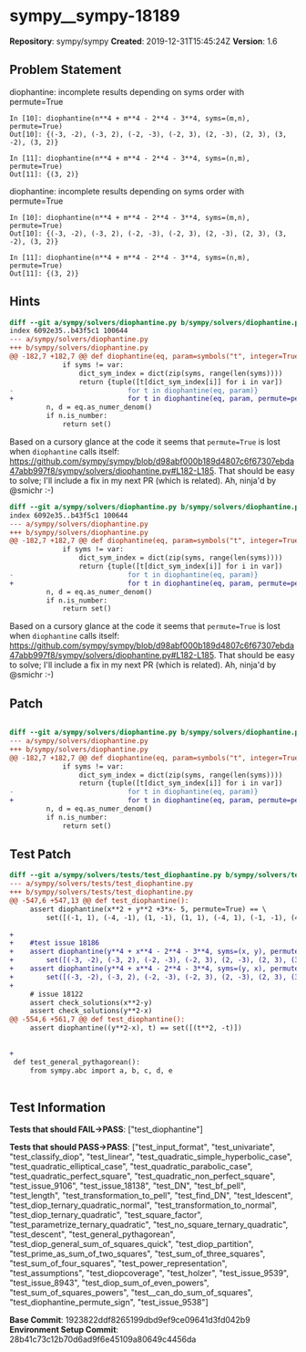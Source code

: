 # sympy__sympy-18189

**Repository**: sympy/sympy
**Created**: 2019-12-31T15:45:24Z
**Version**: 1.6

## Problem Statement

diophantine: incomplete results depending on syms order with permute=True
```
In [10]: diophantine(n**4 + m**4 - 2**4 - 3**4, syms=(m,n), permute=True)
Out[10]: {(-3, -2), (-3, 2), (-2, -3), (-2, 3), (2, -3), (2, 3), (3, -2), (3, 2)}

In [11]: diophantine(n**4 + m**4 - 2**4 - 3**4, syms=(n,m), permute=True)
Out[11]: {(3, 2)}
```

diophantine: incomplete results depending on syms order with permute=True
```
In [10]: diophantine(n**4 + m**4 - 2**4 - 3**4, syms=(m,n), permute=True)
Out[10]: {(-3, -2), (-3, 2), (-2, -3), (-2, 3), (2, -3), (2, 3), (3, -2), (3, 2)}

In [11]: diophantine(n**4 + m**4 - 2**4 - 3**4, syms=(n,m), permute=True)
Out[11]: {(3, 2)}
```



## Hints

```diff
diff --git a/sympy/solvers/diophantine.py b/sympy/solvers/diophantine.py
index 6092e35..b43f5c1 100644
--- a/sympy/solvers/diophantine.py
+++ b/sympy/solvers/diophantine.py
@@ -182,7 +182,7 @@ def diophantine(eq, param=symbols("t", integer=True), syms=None,
             if syms != var:
                 dict_sym_index = dict(zip(syms, range(len(syms))))
                 return {tuple([t[dict_sym_index[i]] for i in var])
-                            for t in diophantine(eq, param)}
+                            for t in diophantine(eq, param, permute=permute)}
         n, d = eq.as_numer_denom()
         if n.is_number:
             return set()
```
Based on a cursory glance at the code it seems that `permute=True` is lost when `diophantine` calls itself:
https://github.com/sympy/sympy/blob/d98abf000b189d4807c6f67307ebda47abb997f8/sympy/solvers/diophantine.py#L182-L185.
That should be easy to solve; I'll include a fix in my next PR (which is related).
Ah, ninja'd by @smichr :-)
```diff
diff --git a/sympy/solvers/diophantine.py b/sympy/solvers/diophantine.py
index 6092e35..b43f5c1 100644
--- a/sympy/solvers/diophantine.py
+++ b/sympy/solvers/diophantine.py
@@ -182,7 +182,7 @@ def diophantine(eq, param=symbols("t", integer=True), syms=None,
             if syms != var:
                 dict_sym_index = dict(zip(syms, range(len(syms))))
                 return {tuple([t[dict_sym_index[i]] for i in var])
-                            for t in diophantine(eq, param)}
+                            for t in diophantine(eq, param, permute=permute)}
         n, d = eq.as_numer_denom()
         if n.is_number:
             return set()
```
Based on a cursory glance at the code it seems that `permute=True` is lost when `diophantine` calls itself:
https://github.com/sympy/sympy/blob/d98abf000b189d4807c6f67307ebda47abb997f8/sympy/solvers/diophantine.py#L182-L185.
That should be easy to solve; I'll include a fix in my next PR (which is related).
Ah, ninja'd by @smichr :-)

## Patch

```diff

diff --git a/sympy/solvers/diophantine.py b/sympy/solvers/diophantine.py
--- a/sympy/solvers/diophantine.py
+++ b/sympy/solvers/diophantine.py
@@ -182,7 +182,7 @@ def diophantine(eq, param=symbols("t", integer=True), syms=None,
             if syms != var:
                 dict_sym_index = dict(zip(syms, range(len(syms))))
                 return {tuple([t[dict_sym_index[i]] for i in var])
-                            for t in diophantine(eq, param)}
+                            for t in diophantine(eq, param, permute=permute)}
         n, d = eq.as_numer_denom()
         if n.is_number:
             return set()


```

## Test Patch

```diff
diff --git a/sympy/solvers/tests/test_diophantine.py b/sympy/solvers/tests/test_diophantine.py
--- a/sympy/solvers/tests/test_diophantine.py
+++ b/sympy/solvers/tests/test_diophantine.py
@@ -547,6 +547,13 @@ def test_diophantine():
     assert diophantine(x**2 + y**2 +3*x- 5, permute=True) == \
         set([(-1, 1), (-4, -1), (1, -1), (1, 1), (-4, 1), (-1, -1), (4, 1), (4, -1)])
 
+
+    #test issue 18186
+    assert diophantine(y**4 + x**4 - 2**4 - 3**4, syms=(x, y), permute=True) == \
+        set([(-3, -2), (-3, 2), (-2, -3), (-2, 3), (2, -3), (2, 3), (3, -2), (3, 2)])
+    assert diophantine(y**4 + x**4 - 2**4 - 3**4, syms=(y, x), permute=True) == \
+        set([(-3, -2), (-3, 2), (-2, -3), (-2, 3), (2, -3), (2, 3), (3, -2), (3, 2)])
+
     # issue 18122
     assert check_solutions(x**2-y)
     assert check_solutions(y**2-x)
@@ -554,6 +561,7 @@ def test_diophantine():
     assert diophantine((y**2-x), t) == set([(t**2, -t)])
 
 
+
 def test_general_pythagorean():
     from sympy.abc import a, b, c, d, e
 

```

## Test Information

**Tests that should FAIL→PASS**: ["test_diophantine"]

**Tests that should PASS→PASS**: ["test_input_format", "test_univariate", "test_classify_diop", "test_linear", "test_quadratic_simple_hyperbolic_case", "test_quadratic_elliptical_case", "test_quadratic_parabolic_case", "test_quadratic_perfect_square", "test_quadratic_non_perfect_square", "test_issue_9106", "test_issue_18138", "test_DN", "test_bf_pell", "test_length", "test_transformation_to_pell", "test_find_DN", "test_ldescent", "test_diop_ternary_quadratic_normal", "test_transformation_to_normal", "test_diop_ternary_quadratic", "test_square_factor", "test_parametrize_ternary_quadratic", "test_no_square_ternary_quadratic", "test_descent", "test_general_pythagorean", "test_diop_general_sum_of_squares_quick", "test_diop_partition", "test_prime_as_sum_of_two_squares", "test_sum_of_three_squares", "test_sum_of_four_squares", "test_power_representation", "test_assumptions", "test_diopcoverage", "test_holzer", "test_issue_9539", "test_issue_8943", "test_diop_sum_of_even_powers", "test_sum_of_squares_powers", "test__can_do_sum_of_squares", "test_diophantine_permute_sign", "test_issue_9538"]

**Base Commit**: 1923822ddf8265199dbd9ef9ce09641d3fd042b9
**Environment Setup Commit**: 28b41c73c12b70d6ad9f6e45109a80649c4456da
